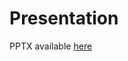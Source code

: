 # Presentation

PPTX available [here](https://docs.google.com/presentation/d/1WedNja8EgUs1kUOtaHxPDGe7u-XBiri6PxWIMgSTsZQ/edit?usp=sharing)


